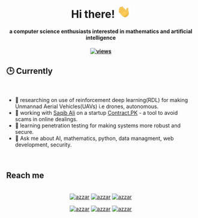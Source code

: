 
<div align="center">
<h1 align="center">Hi there! <img width="35" src="https://github.com/1999AZZAR/1999AZZAR/blob/main/resources/img/waving.gif"></h1>
<h4 align="center">a computer science enthusiasts interested in mathematics and artificial intelligence</h4>
<h4>
<a href="https://github.com/hifarhanali"><img alt="views" title="Github views" src="https://komarev.com/ghpvc/?username=hifarhanali&style=flat-square" width="125"/></a></h4>
</div>


<h2> 🕒 Currently </h3>
<br>

- 📖 researching on use of reinforcement deep learning(RDL) for making Unmannad Aerial Vehicles(UAVs) i.e drones, autonomous.
- 💼 working with [Saqib Ali](https://github.com/SaqibAMA) on a startup [Contract.PK](https://www.contract.pk/) - a tool to avoid scams in online dealings.
- 👮 learning penetration testing for making systems more robust and secure.
- 💬 Ask me about AI, mathematics, python, data managment, web development, security.

<br/>

<h2> Reach me </h2>
<p align="center">
  <br/>
  <a href="https://www.linkedin.com/in/hifarhanali/" target="blank"><img align="center"
     src="https://img.shields.io/badge/linkedin-%231DA1F2.svg?style=for-the-badge&logo=linkedin&logoColor=white"
     alt="azzar" height="30"/></a>
  <a href="https://www.facebook.com/frhan.ali.1671897/" target="blank"><img align="center"
     src="https://img.shields.io/badge/facebook-4267B2.svg?style=for-the-badge&logo=facebook&logoColor=white"
     alt="azzar" height="30"/></a>
  <a href="mailto:hifarhanali@gmail.com" target="blank"><img align="center"
     src="https://img.shields.io/badge/gmail-EA4335.svg?style=for-the-badge&logo=gmail&logoColor=white"
     alt="azzar" height="30"/></a>
</p>
<p align="center">
  <a href="https://instagram.com/hifarhanali" target="blank"><img align="center"
     src="https://img.shields.io/badge/instagram-%23E4405F.svg?style=for-the-badge&logo=Instagram&logoColor=white"
     alt="azzar" height="30"/></a>
  <a href="https://wa.me/+923115561420" target="blank"><img align="center"
     src="https://img.shields.io/badge/whatsapp-4B7F1.svg?style=for-the-badge&logo=whatsapp&logoColor=white"
     alt="azzar" height="30"/></a>
  <a href="https://twitter.com/hifarhanali" target="blank"><img align="center"
     src="https://img.shields.io/badge/twitter-1DA1F2.svg?style=for-the-badge&logo=twitter&logoColor=white"
     alt="azzar" height="30"/></a>
  <br>
</p>

